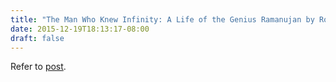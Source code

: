 ```yaml
---
title: "The Man Who Knew Infinity: A Life of the Genius Ramanujan by Robert Kanigel"
date: 2015-12-19T18:13:17-08:00
draft: false
---
```


Refer to [post](https://madrasmedley.com/posts/ramanujan/).


